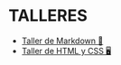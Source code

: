 # TALLERES

- [Taller de Markdown 🤠](Taller-de-Markdown/)  
- [Taller de HTML y CSS 🖥️](Taller-de-HTML-y-CSS/)  
